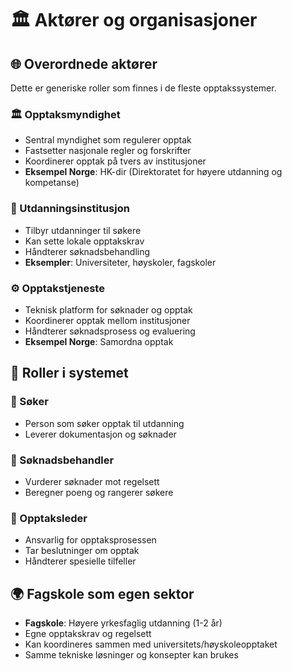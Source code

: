 # 🏛️ Aktører og organisasjoner

## 🌐 Overordnede aktører
Dette er generiske roller som finnes i de fleste opptakssystemer.

### 🏛️ Opptaksmyndighet
- Sentral myndighet som regulerer opptak
- Fastsetter nasjonale regler og forskrifter
- Koordinerer opptak på tvers av institusjoner
- **Eksempel Norge**: HK-dir (Direktoratet for høyere utdanning og kompetanse)

### 🏫 Utdanningsinstitusjon
- Tilbyr utdanninger til søkere
- Kan sette lokale opptakskrav
- Håndterer søknadsbehandling
- **Eksempler**: Universiteter, høyskoler, fagskoler

### ⚙️ Opptakstjeneste
- Teknisk platform for søknader og opptak
- Koordinerer opptak mellom institusjoner
- Håndterer søknadsprosess og evaluering
- **Eksempel Norge**: Samordna opptak

## 🔗 Roller i systemet

### 👤 Søker
- Person som søker opptak til utdanning
- Leverer dokumentasjon og søknader

### 👔 Søknadsbehandler
- Vurderer søknader mot regelsett
- Beregner poeng og rangerer søkere

### 🎯 Opptaksleder
- Ansvarlig for opptaksprosessen
- Tar beslutninger om opptak
- Håndterer spesielle tilfeller

## 🌍 Fagskole som egen sektor
- **Fagskole**: Høyere yrkesfaglig utdanning (1-2 år)
- Egne opptakskrav og regelsett
- Kan koordineres sammen med universitets/høyskoleopptaket
- Samme tekniske løsninger og konsepter kan brukes
